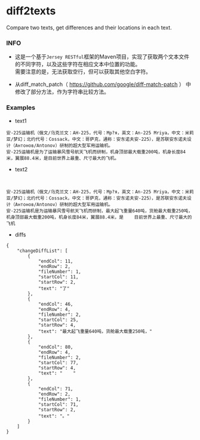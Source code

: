 # diff2texts
Compare two texts, get differences and their locations in each text.

### INFO
* 这是一个基于`Jersey RESTful`框架的Maven项目，实现了获取两个文本文件的不同字符，以及这些字符在相应文本中位置的功能。<br>
  需要注意的是，无法获取空行，但可以获取其他空白字符。<br>

* 从diff_match_patch（ https://github.com/google/diff-match-patch ） 中修改了部分方法，作为字符串比较方法。

### Examples

* text1

```
安-225运输机（俄文/乌克兰文：АH-225，代号：Мр?я，英文：An-225 Mriya，中文：米莉亚/梦幻；北约代号：Cossack，中文：哥萨克，通称：安东诺夫安-225），是苏联安东诺夫设计（Антонов/Antonov）研制的超大型军用运输机。
安-225运输机是为了运输暴风雪号航天飞机而研制，机身顶部最大载重200吨，机身长度84米，翼展88.4米，是目前世界上最重、尺寸最大的飞机。
```

* text2

```


安-225运输机（俄文/乌克兰文：АH-225，代号：Мр?я，英文：An-225 Mriya，中文：米莉亚/梦幻；北约代号：Cossack，中文：哥萨克，通称：安东诺夫安-225），是苏联安东诺夫设计（Антонов/Antonov）研制的超大型军用运输机。
安-225运输机是为运输暴风雪号航天飞机而研制，最大起飞重量640吨，货舱最大载重250吨，机身顶部最大载重200吨，机身长度84米，翼展88.4米，是    目前世界上最重、尺寸最大的飞机
```

* diffs

```
{
    "changeDiffList": [
        {
            "endCol": 11,
            "endRow": 2,
            "fileNumber": 1,
            "startCol": 11,
            "startRow": 2,
            "text": "了"
        },
        {
            "endCol": 46,
            "endRow": 4,
            "fileNumber": 2,
            "startCol": 25,
            "startRow": 4,
            "text": "最大起飞重量640吨，货舱最大载重250吨，"
        },
        {
            "endCol": 80,
            "endRow": 4,
            "fileNumber": 2,
            "startCol": 77,
            "startRow": 4,
            "text": "    "
        },
        {
            "endCol": 71,
            "endRow": 2,
            "fileNumber": 1,
            "startCol": 71,
            "startRow": 2,
            "text": "。"
        }
    ]
}
```


